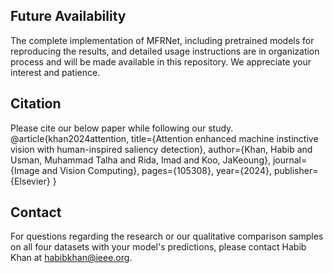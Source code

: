 ## Future Availability
The complete implementation of MFRNet, including pretrained models for reproducing the results, and detailed usage instructions are in organization process and will be made available in this repository. We appreciate your interest and patience.
## Citation
Please cite our below paper while following our study. 
@article{khan2024attention,
  title={Attention enhanced machine instinctive vision with human-inspired saliency detection},
  author={Khan, Habib and Usman, Muhammad Talha and Rida, Imad and Koo, JaKeoung},
  journal={Image and Vision Computing},
  pages={105308},
  year={2024},
  publisher={Elsevier}
}
## Contact
For questions regarding the research or our qualitative comparison samples on all four datasets with your model's predictions, please contact Habib Khan at habibkhan@ieee.org.

